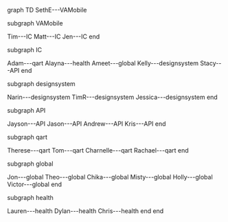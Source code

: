 graph TD
  SethE---VAMobile

  subgraph VAMobile
  
  Tim---IC
  Matt---IC
  Jen---IC
  end

  subgraph IC
  
  Adam---qart
  Alayna---health
  Ameet---global
  Kelly---designsystem
  Stacy---API
  end

  subgraph designsystem
  
  Narin---designsystem
  TimR---designsystem
  Jessica---designsystem
  end

  subgraph API
  
  Jayson---API
  Jason---API
  Andrew---API
  Kris---API
  end

  subgraph qart
  
  Therese---qart
  Tom---qart
  Charnelle---qart
  Rachael---qart
  end

  subgraph global
  
  Jon---global
  Theo---global
  Chika---global
  Misty---global
  Holly---global
  Victor---global
  end

  subgraph health
  
  Lauren---health
  Dylan---health
  Chris---health
  end
  end
